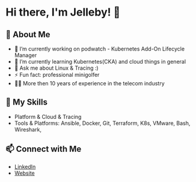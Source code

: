 # Hi there, I'm Jelleby! 👋



## 🌟 About Me

- 🔭 I’m currently working on podwatch - Kubernetes Add-On Lifecycle Manager 
- 🌱 I’m currently learning Kubernetes(CKA) and cloud things in general
- 💬 Ask me about Linux & Tracing :)
- ⚡ Fun fact: professional minigolfer
- 🧑‍💻 More then 10 years of experience in the telecom industry



## 🚀 My Skills

- Platform & Cloud & Tracing
- Tools & Platforms: Ansible, Docker, Git, Terraform, K8s, VMware, Bash, Wireshark, 

## 📫 Connect with Me
- [LinkedIn](www.linkedin.com/in/jannis-werschmann)
- [Website](https://yourwebsite.com)
  

